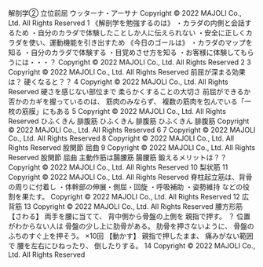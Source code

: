 解剖学②
立位前屈
ウッターナ・アーサナ
Copyright © 2022 MAJOLI Co., Ltd. All Rights Reserved 1
《解剖学を勉強するのは》
・カラダの内側と会話するため
・自分のカラダで体験したことしか人に伝えられない
・安全に正しくカラダを使い、運動機能を引き出すため
《今日のゴールは》
・カラダのマップを知る
・自分のカラダで体験する
・目覚めさせ方を知る
・お客様に体験してもらうには・・・？
Copyright © 2022 MAJOLI Co., Ltd. All Rights Reserved 2
3
Copyright © 2022 MAJOLI Co., Ltd. All Rights Reserved
前屈が深まる効果は？ 硬くなると？？
4
Copyright © 2022 MAJOLI Co., Ltd. All Rights Reserved
硬さを感じない部位まで
柔らかくすることの大切さ
前屈ができるか否かのカギを握っているのは、
筋肉のみならず、
複数の筋肉を包んでいる「一枚の筋膜」にもある
5
Copyright © 2022 MAJOLI Co., Ltd. All Rights Reserved
ひふくきん
腓腹筋
ひふくきん
腓腹筋
ひふくきん
腓腹筋
Copyright © 2022 MAJOLI Co., Ltd. All Rights Reserved
6
7
Copyright © 2022 MAJOLI Co., Ltd. All Rights Reserved
8
Copyright © 2022 MAJOLI Co., Ltd. All Rights Reserved
股関節 屈曲
9
Copyright © 2022 MAJOLI Co., Ltd. All Rights Reserved
股関節 屈曲 主動作筋は腸腰筋
腸腰筋 鍛えるメリットは？？
Copyright © 2022 MAJOLI Co., Ltd. All Rights Reserved
10
梨状筋
11
Copyright © 2022 MAJOLI Co., Ltd. All Rights Reserved
脊柱起立筋は、背骨の周りに付着し
・体幹部の伸展・側屈・回旋
・呼吸補助
・姿勢維持
などの役割を果たす。
Copyright © 2022 MAJOLI Co., Ltd. All Rights Reserved
12
広背筋
13
Copyright © 2022 MAJOLI Co., Ltd. All Rights Reserved
腰方形筋 【さわる】
両手を腰に当てて、
背中側から骨盤の上側を
親指で押す。
？ 位置がわからない人は
骨盤の少し上に肋骨がある。
肋骨を押さないように、
骨盤のふちのすぐ上を押そう。
×10回
【動かす】
親指で押したまま、
痛みがない範囲で
腰を左右にひねったり、
倒したりする。
14
Copyright © 2022 MAJOLI Co., Ltd. All Rights Reserved